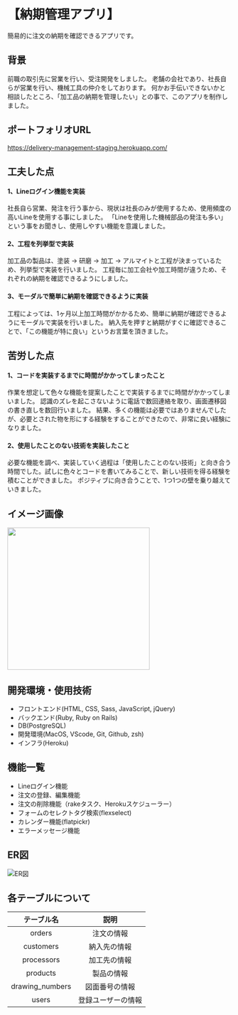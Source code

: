 # 【納期管理アプリ】  
簡易的に注文の納期を確認できるアプリです。

## 背景
前職の取引先に営業を行い、受注開発をしました。
老舗の会社であり、社長自らが営業を行い、機械工具の仲介をしております。
何かお手伝いできないかと相談したところ、「加工品の納期を管理したい」との事で、このアプリを制作しました。

## ポートフォリオURL
https://delivery-management-staging.herokuapp.com/

## 工夫した点
#### 1、Lineログイン機能を実装
社長自ら営業、発注を行う事から、現状は社長のみが使用するため、使用頻度の高いLineを使用する事にしました。
「Lineを使用した機械部品の発注も多い」という事をお聞きし、使用しやすい機能を意識しました。

#### 2、工程を列挙型で実装
加工品の製品は、塗装 → 研磨 → 加工 → アルマイトと工程が決まっているため、列挙型で実装を行いました。
工程毎に加工会社や加工時間が違うため、それぞれの納期を確認できるようにしました。

#### 3、モーダルで簡単に納期を確認できるように実装
工程によっては、1ヶ月以上加工時間がかかるため、簡単に納期が確認できるようにモーダルで実装を行いました。
納入先を押すと納期がすぐに確認できることで、「この機能が特に良い」というお言葉を頂きました。

## 苦労した点　　　
#### 1、コードを実装するまでに時間がかかってしまったこと
作業を想定して色々な機能を提案したことで実装するまでに時間がかかってしまいました。
認識のズレを起こさないように電話で数回連絡を取り、画面遷移図の書き直しを数回行いました。
結果、多くの機能は必要ではありませんでしたが、必要とされた物を形にする経験をすることができたので、非常に良い経験になりました。

#### 2、使用したことのない技術を実装したこと
必要な機能を調べ、実装していく過程は「使用したことのない技術」と向き合う時間でした。試しに色々とコードを書いてみることで、新しい技術を得る経験を積むことができました。
ポジティブに向き合うことで、1つ1つの壁を乗り越えていきました。

## イメージ画像
<img src="ログイン画面(LINE).png" width="320">

## 開発環境・使用技術
- フロントエンド(HTML, CSS, Sass, JavaScript, jQuery)
- バックエンド(Ruby, Ruby on Rails)
- DB(PostgreSQL)
- 開発環境(MacOS, VScode, Git, Github, zsh)
- インフラ(Heroku)

## 機能一覧
- Lineログイン機能
- 注文の登録、編集機能
- 注文の削除機能（rakeタスク、Herokuスケジューラー）
- フォームのセレクトタグ検索(flexselect)
- カレンダー機能(flatpickr)
- エラーメッセージ機能

## ER図
![ER図](https://user-images.githubusercontent.com/59526478/123907811-6f9e0d80-d9b1-11eb-88e1-ab4a5c03de94.png)

## 各テーブルについて
| テーブル名 | 説明 |
| :---: | :---: | 
| orders | 注文の情報 |
| customers | 納入先の情報 |
| processors | 加工先の情報 |
| products | 製品の情報 |
| drawing_numbers | 図面番号の情報 |
| users | 登録ユーザーの情報 |
